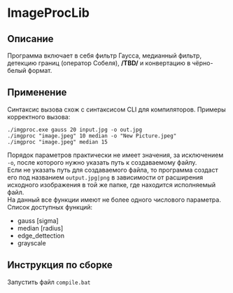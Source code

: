 # ImageProcLib

## Описание
Программа включает в себя фильтр Гаусса, медианный фильтр, детекцию границ (оператор Собеля), __/TBD/__ и конвертацию в чёрно-белый формат.

## Применение
Синтаксис вызова схож с синтаксисом CLI для компиляторов. Примеры корректного вызова:
```
./imgproc.exe gauss 20 input.jpg -o out.jpg
./imgproc "image.jpeg" 10 median -o "New Picture.jpeg"
./imgproc "image.jpeg" median 15
```
Порядок параметров практически не имеет значения, за исключением `-o`, после которого нужно указать путь к создаваемому файлу.  
Если не указать путь для создаваемого файла, то программа создаст его под названием `output.jpg|png` в зависимости от расширения исходного изображения в той же папке, где находится исполняемый файл.  
На данный все функции имеют не более одного числового параметра. Список доступных функций:
* gauss \[sigma\]
* median \[radius\]
* edge_dettection
* grayscale

## Инструкция по сборке
Запустить файл `compile.bat`
